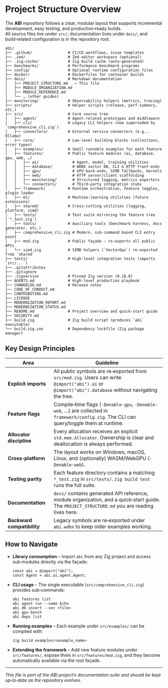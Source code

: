# Project Structure Overview

The **ABI** repository follows a clear, modular layout that supports
incremental development, easy testing, and production‑ready builds.  
All source files live under `src/`; documentation lives under `docs/`; and
build‑related configuration is in the repository root.

```
abi/
├── .github/                # CI/CD workflows, issue templates
├── .zed/                   # Zed editor workspace (optional)
├── .zig-cache/             # Zig build cache (auto‑generated)
├── benchmarks/             # Performance benchmark programs
├── config/                 # Optional runtime configuration files
├── docker/                 # Dockerfiles for container builds
├── docs/                   # Markdown documentation
│   ├── PROJECT_STRUCTURE.md   ← This file
│   ├── MODULE_ORGANIZATION.md
│   ├── MODULE_REFERENCE.md
│   └── … (other guides)
├── monitoring/             # Observability helpers (metrics, tracing)
├── scripts/                # Helper scripts (release, perf‑summary, etc.)
├── src/                    # Core source tree
│   ├── agent/              # Agent‑related prototypes and middleware
│   ├── cli/                # Legacy CLI helpers (now superseded by `comprehensive_cli.zig`)
│   ├── connectors/         # External service connectors (e.g., Ollama)
│   ├── core/               # Low‑level building blocks (collections, error types)
│   ├── examples/           # Small runnable examples for each feature
│   ├── features/           # Public feature modules (ai, database, gpu, web, …)
│   │   ├── ai/               # Agent, model, training utilities
│   │   ├── database/         # WDBX vector DB, CLI & HTTP front‑ends
│   │   ├── gpu/              # GPU back‑ends, SIMD fallbacks, kernels
│   │   ├── web/              # HTTP server/client scaffolding
│   │   ├── monitoring/       # Structured logging, metrics exporters
│   │   └── connectors/       # Third‑party integration stubs
│   ├── framework/          # Runtime orchestration, feature toggles, plugin loader
│   ├── ml/                 # Machine‑learning utilities (future extensions)
│   ├── shared/             # Cross‑cutting utilities (logging, platform, simd)
│   ├── tests/              # Test suite mirroring the feature tree (`*_test.zig`)
│   ├── tools/              # Auxiliary tools (benchmark harness, docs generator, etc.)
│   ├── comprehensive_cli.zig # Modern, sub‑command based CLI entry point
│   ├── mod.zig             # Public façade – re‑exports all public APIs
│   └── simd.zig            # SIMD helpers (`VectorOps`) re‑exported from `shared`
├── tests/                  # High‑level integration tests (imports `src/...`)
├── .gitattributes
├── .gitignore
├── .zigversion             # Pinned Zig version (0.16.0)
├── AGENTS.md               # High‑level production playbook
├── CHANGELOG.md            # Release notes
├── CODE_OF_CONDUCT.md
├── CONTRIBUTING.md
├── LICENSE
├── MODERNIZATION_REPORT.md
├── MODERNIZATION_STATUS.md
├── README.md               # Project overview and quick‑start guide
├── SECURITY.md
├── build.zig               # Zig build script (produces `abi` executable)
└── build.zig.zon           # Dependency lockfile (Zig package manager)
```

## Key Design Principles

| Area                     | Guideline |
|--------------------------|-----------|
| **Explicit imports**     | All public symbols are re‑exported from `src/mod.zig`. Users can write `@import("abi").ai` or `@import("abi").database` without navigating the tree. |
| **Feature flags**        | Compile‑time flags (`-Denable-gpu`, `-Denable-web`, …) are collected in `framework/config.zig`. The CLI can query/toggle them at runtime. |
| **Allocator discipline** | Every allocation receives an explicit `std.mem.Allocator`. Ownership is clear and deallocation is always performed. |
| **Cross‑platform**       | The layout works on Windows, macOS, Linux, and (optionally) WASM/WebGPU (`-Denable-web`). |
| **Testing parity**       | Each feature directory contains a matching `*_test.zig` in `src/tests/`. `zig build test` runs the full suite. |
| **Documentation**        | `docs/` contains generated API reference, module organization, and a quick‑start guide. The `PROJECT_STRUCTURE.md` you are reading lives here. |
| **Backward compatibility** | Legacy symbols are re‑exported under `abi.wdbx` to keep older examples working. |

## How to Navigate

* **Library consumption** – Import `abi` from any Zig project and access sub‑modules directly via the façade:
  ```zig
  const abi = @import("abi");
  const Agent = abi.ai.agent.Agent;
  ```
* **CLI usage** – The single executable (`src/comprehensive_cli.zig`) provides sub‑commands:
  ```
  abi features list
  abi agent run --name Echo
  abi db insert --vec <file>
  abi gpu bench
  abi deps list
  ```
* **Running examples** – Each example under `src/examples/` can be compiled with:
  ```
  zig build examples/<example_name>
  ```
* **Extending the framework** – Add new feature modules under `src/features/`, expose them in `src/features/mod.zig`, and they become automatically available via the root façade.

---

*This file is part of the ABI project’s documentation suite and should be kept up‑to‑date as the repository evolves.*
